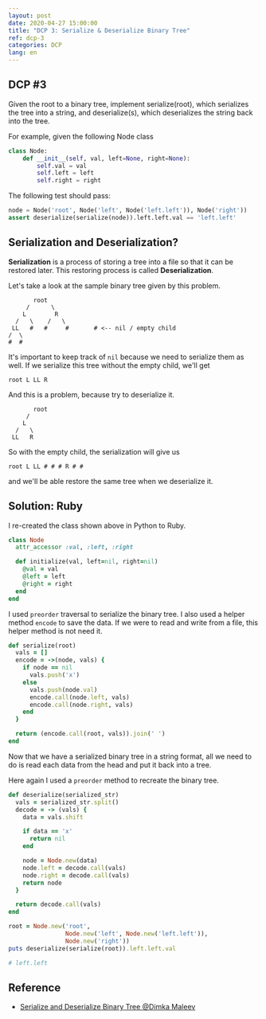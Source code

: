 ```yaml
---
layout: post
date: 2020-04-27 15:00:00
title: "DCP 3: Serialize & Deserialize Binary Tree"
ref: dcp-3
categories: DCP
lang: en
---
```


## **DCP #3**

Given the root to a binary tree, implement serialize(root), which serializes the tree into a string, and deserialize(s), which deserializes the string back into the tree.

For example, given the following Node class
```py
class Node:
    def __init__(self, val, left=None, right=None):
        self.val = val
        self.left = left
        self.right = right
```
The following test should pass:

```py
node = Node('root', Node('left', Node('left.left')), Node('right'))
assert deserialize(serialize(node)).left.left.val == 'left.left'
```

<div class="divider"></div>

## **Serialization and Deserialization?**
**Serialization** is a process of storing a tree into a file so that it can be restored later.
This restoring process is called **Deserialization**.

Let's take a look at the sample binary tree given by this problem.
```
       root
     /      \
    L        R
  /   \    /   \
 LL   #   #     #       # <-- nil / empty child
/  \
#  #
```

It's important to keep track of `nil` because we need to serialize them as well.
If we serialize this tree without the empty child, we'll get
```
root L LL R
```
And this is a problem, because try to deserialize it.
```
       root
     /
    L
  /   \
 LL   R
```

So with the empty child, the serialization will give us
```
root L LL # # # R # #
```
and we'll be able restore the same tree when we deserialize it.

<div class="divider"></div>

## **Solution: Ruby**

I re-created the class shown above in Python to Ruby.
```rb
class Node
  attr_accessor :val, :left, :right

  def initialize(val, left=nil, right=nil)
    @val = val
    @left = left
    @right = right
  end
end
```

I used `preorder` traversal to serialize the binary tree. I also used a helper method `encode` to
save the data. If we were to read and write from a file, this helper method is not need it.
```rb
def serialize(root)
  vals = []
  encode = ->(node, vals) {
    if node == nil
      vals.push('x')
    else
      vals.push(node.val)
      encode.call(node.left, vals)
      encode.call(node.right, vals)
    end
  }

  return (encode.call(root, vals)).join(' ')
end
```

Now that we have a serialized binary tree in a string format, all we need to do is read each data
 from the head and put it back into a tree.

Here again I used a `preorder` method to recreate the binary tree.
```rb
def deserialize(serialized_str)
  vals = serialized_str.split()
  decode = -> (vals) {
    data = vals.shift

    if data == 'x'
      return nil
    end

    node = Node.new(data)
    node.left = decode.call(vals)
    node.right = decode.call(vals)
    return node  
  }

  return decode.call(vals)
end
```
```rb
root = Node.new('root', 
                Node.new('left', Node.new('left.left')), 
                Node.new('right'))
puts deserialize(serialize(root)).left.left.val

# left.left
```

<div class="divider"></div>

## **Reference**
- [Serialize and Deserialize Binary Tree @Dimka Maleev](https://medium.com/@dimko1/serialize-and-deserialize-binary-tree-e9811ead85ed)
